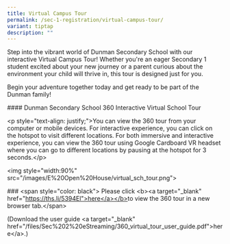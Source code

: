 ```yaml
---
title: Virtual Campus Tour
permalink: /sec-1-registration/virtual-campus-tour/
variant: tiptap
description: ""
---
```

<p>Step into the vibrant world of Dunman Secondary School with our interactive
Virtual Campus Tour! Whether you're an eager Secondary 1 student excited
about your new journey or a parent curious about the environment your child
will thrive in, this tour is designed just for you.</p>
<p></p>
<p>Begin your adventure together today and get ready to be part of the Dunman
family!</p>
<p></p>
<p>#### Dunman Secondary School 360 Interactive Virtual School Tour</p>
<p>&lt;p style="text-align: justify;"&gt;You can view the 360 tour from your
computer or mobile devices. For interactive experience, you can click on
the hotspot to visit different locations. For both immersive and interactive
experience, you can view the 360 tour using Google Cardboard VR headset
where you can go to different locations by pausing at the hotspot for 3
seconds.&lt;/p&gt;</p>
<p>&lt;img style="width:90%" src="/images/E%20Open%20House/virtual_sch_tour.png"&gt;</p>
<p>### &lt;span style="color: black"&gt; Please click &lt;b&gt;&lt;a target="_blank"
href="<a href="https://ths.li/5394El&quot;>here</a></b>" rel="noopener noreferrer nofollow" target="_blank">https://ths.li/5394El"&gt;here&lt;/a&gt;&lt;/b&gt;</a>to
view the 360 tour in a new browser tab.&lt;/span&gt;</p>
<p>(Download the user guide &lt;a target="_blank" href="/files/Sec%202%20eStreaming/360_virtual_tour_user_guide.pdf"&gt;here&lt;/a&gt;.)</p>